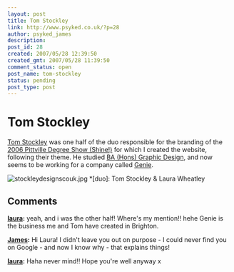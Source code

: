 ```yaml
---
layout: post
title: Tom Stockley
link: http://www.psyked.co.uk/?p=28
author: psyked_james
description: 
post_id: 28
created: 2007/05/28 12:39:50
created_gmt: 2007/05/28 11:39:50
comment_status: open
post_name: tom-stockley
status: pending
post_type: post
---
```


# Tom Stockley

[Tom Stockley](http://www.stockleydesigns.co.uk/) was one half of the duo responsible for the branding of the [2006 Pittville Degree Show (Shine!)](http://www.pittvilledegreeshow.co.uk) for which I created the website, following their theme. He studied [BA (Hons) Graphic Design](http://www.glos.ac.uk/subjectsandcourses/undergraduatefields/dgd/index.cfm), and now seems to be working for a company called [Genie](http://www.geniedesignandprint.co.uk/home.html). 

![stockleydesignscouk.jpg](http://uploads.psyked.co.uk/2007/06/stockleydesignscouk.jpg)
  *[duo]: Tom Stockley & Laura Wheatley

## Comments

**[laura](#8 "2007-09-08 14:19:18"):** yeah, and i was the other half! Where's my mention!! hehe Genie is the business me and Tom have created in Brighton.

**[James](#9 "2007-09-09 18:43:17"):** Hi Laura! I didn't leave you out on purpose - I could never find you on Google - and now I know why - that explains things!

**[laura](#10 "2007-09-24 14:33:43"):** Haha never mind!! Hope you're well anyway x

